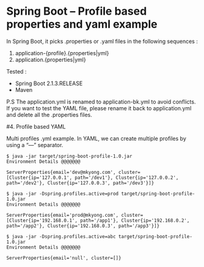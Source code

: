 # Spring Boot – Profile based properties and yaml example

In Spring Boot, it picks .properties or .yaml files in the following sequences :

1. application-{profile}.{properties|yml}
2. application.{properties|yml}

Tested :

- Spring Boot 2.1.3.RELEASE
- Maven

P.S The application.yml is renamed to application-bk.yml to avoid conflicts. If you want to test the YAML file, please rename it back to application.yml and delete all the .properties files.

#4. Profile based YAML

Multi profiles .yml example. In YAML, we can create multiple profiles by using a “—” separator.

```
$ java -jar target/spring-boot-profile-1.0.jar
Environment Details @@@@@@@

ServerProperties{email='dev@mkyong.com', cluster=[Cluster{ip='127.0.0.1', path='/dev1'}, Cluster{ip='127.0.0.2', path='/dev2'}, Cluster{ip='127.0.0.3', path='/dev3'}]}
```

```
$ java -jar -Dspring.profiles.active=prod target/spring-boot-profile-1.0.jar
Environment Details @@@@@@@

ServerProperties{email='prod@mkyong.com', cluster=[Cluster{ip='192.168.0.1', path='/app1'}, Cluster{ip='192.168.0.2', path='/app2'}, Cluster{ip='192.168.0.3', path='/app3'}]}
```

```
$ java -jar -Dspring.profiles.active=abc target/spring-boot-profile-1.0.jar
Environment Details @@@@@@@

ServerProperties{email='null', cluster=[]}
```

